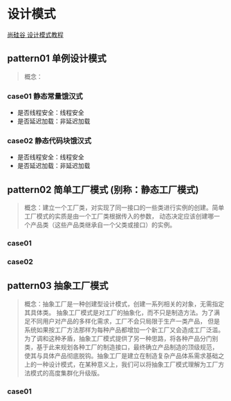 # 设计模式

[尚硅谷 设计模式教程](https://www.bilibili.com/video/BV1G4411c7N4?p=1&vd_source=478f23bc58e5b8ebc20933ceaaa169a6)

## pattern01 单例设计模式

> 概念：

### case01 静态常量饿汉式

- 是否线程安全：线程安全
- 是否延迟加载：非延迟加载

### case02 静态代码块饿汉式

- 是否线程安全：线程安全
- 是否延迟加载：非延迟加载

## pattern02 简单工厂模式 (别称：静态工厂模式)

> 概念：建立一个工厂类，对实现了同一接口的一些类进行实例的创建。简单工厂模式的实质是由一个工厂类根据传入的参数，
> 动态决定应该创建哪一个产品类（这些产品类继承自一个父类或接口）的实例。

### case01

### case02

## pattern03 抽象工厂模式

> 概念：抽象工厂是一种创建型设计模式，创建一系列相关的对象，无需指定其具体类。
> 抽象工厂模式是对工厂的抽象化，而不只是制造方法。为了满足不同用户对产品的多样化需求，工厂不会只局限于生产一类产品，
> 但是系统如果按工厂方法那样为每种产品都增加一个新工厂又会造成工厂泛滥。
> 为了调和这种矛盾，抽象工厂模式提供了另一种思路，将各种产品分门别类，基于此来规划各种工厂的制造接口，最终确立产品制造的顶级规范，
> 使其与具体产品彻底脱钩。抽象工厂是建立在制造复杂产品体系需求基础之上的一种设计模式，在某种意义上，我们可以将抽象工厂模式理解为工厂方法模式的高度集群化升级版。

### case01 
